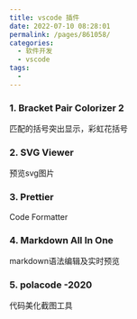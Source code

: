 ```yaml
---
title: vscode 插件
date: 2022-07-10 08:28:01
permalink: /pages/861058/
categories:
  - 软件开发
  - vscode
tags:
  - 
---
```


### 1. Bracket Pair Colorizer 2

匹配的括号突出显示，彩虹花括号

<g-img h="250" name="bracket_pair_colorizer.png" />

### 2. SVG Viewer

预览svg图片

### 3. Prettier

Code Formatter

### 4. Markdown All In One

markdown语法编辑及实时预览

### 5. polacode -2020

代码美化截图工具

<g-img h="250" name="polacode_2020.png" />
